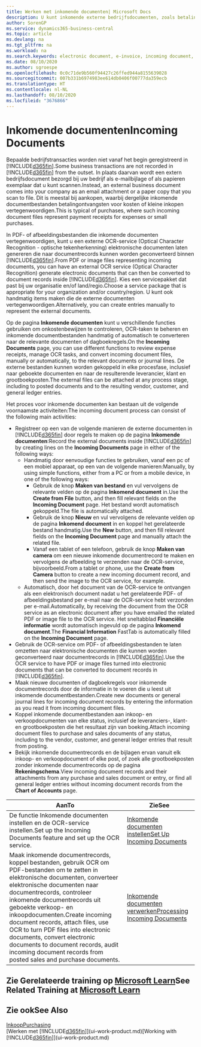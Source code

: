```yaml
---
title: Werken met inkomende documenten| Microsoft Docs
description: U kunt inkomende externe bedrijfsdocumenten, zoals betalingsontvangsten of PDF's beheren, OCR-taken beheren en elektronische bestanden naar documenten en records omzetten.
author: SorenGP
ms.service: dynamics365-business-central
ms.topic: article
ms.devlang: na
ms.tgt_pltfrm: na
ms.workload: na
ms.search.keywords: electronic document, e-invoice, incoming document, OCR, ecommerce, document exchange, import invoice
ms.date: 08/10/2020
ms.author: sgroespe
ms.openlocfilehash: 0c0c71de9b560f94427c26ffed944a8155639028
ms.sourcegitcommit: 007b331b6974983ee614db0406f00777da359ecb
ms.translationtype: HT
ms.contentlocale: nl-NL
ms.lasthandoff: 08/10/2020
ms.locfileid: "3676866"
---
```

# <a name="incoming-documents"></a><span data-ttu-id="9ceeb-103">Inkomende documenten</span><span class="sxs-lookup"><span data-stu-id="9ceeb-103">Incoming Documents</span></span>

<span data-ttu-id="9ceeb-104">Bepaalde bedrijfstransacties worden niet vanaf het begin geregistreerd in [!INCLUDE[d365fin](includes/d365fin_md.md)].</span><span class="sxs-lookup"><span data-stu-id="9ceeb-104">Some business transactions are not recorded in [!INCLUDE[d365fin](includes/d365fin_md.md)] from the outset.</span></span> <span data-ttu-id="9ceeb-105">In plaats daarvan wordt een extern bedrijfsdocument bezorgd bij uw bedrijf als e-mailbijlage of als papieren exemplaar dat u kunt scannen.</span><span class="sxs-lookup"><span data-stu-id="9ceeb-105">Instead, an external business document comes into your company as an email attachment or a paper copy that you scan to file.</span></span> <span data-ttu-id="9ceeb-106">Dit is meestal bij aankopen, waarbij dergelijke inkomende documentbestanden betalingontvangsten voor kosten of kleine inkopen vertegenwoordigen.</span><span class="sxs-lookup"><span data-stu-id="9ceeb-106">This is typical of purchases, where such incoming document files represent payment receipts for expenses or small purchases.</span></span>

<span data-ttu-id="9ceeb-107">In PDF- of afbeeldingsbestanden die inkomende documenten vertegenwoordigen, kunt u een externe OCR-service (Optical Character Recognition - optische tekenherkenning) elektronische documenten laten genereren die naar documentrecords kunnen worden geconverteerd binnen [!INCLUDE[d365fin](includes/d365fin_md.md)].</span><span class="sxs-lookup"><span data-stu-id="9ceeb-107">From PDF or image files representing incoming documents, you can have an external OCR service (Optical Character Recognition) generate electronic documents that can then be converted to document records inside [!INCLUDE[d365fin](includes/d365fin_md.md)].</span></span> <span data-ttu-id="9ceeb-108">Kies een servicepakket dat past bij uw organisatie en/of land/regio.</span><span class="sxs-lookup"><span data-stu-id="9ceeb-108">Choose a service package that is appropriate for your organization and/or country/region.</span></span> <span data-ttu-id="9ceeb-109">U kunt ook handmatig items maken die de externe documenten vertegenwoordigen.</span><span class="sxs-lookup"><span data-stu-id="9ceeb-109">Alternatively, you can create entries manually to represent the external documents.</span></span>  

<span data-ttu-id="9ceeb-110">Op de pagina **Inkomende documenten** kunt u verschillende functies gebruiken om onkostenbewijzen te controleren, OCR-taken te beheren en inkomende documentbestanden handmatig of automatisch te converteren naar de relevante documenten of dagboekregels.</span><span class="sxs-lookup"><span data-stu-id="9ceeb-110">On the **Incoming Documents** page, you can use different functions to review expense receipts, manage OCR tasks, and convert incoming document files, manually or automatically, to the relevant documents or journal lines.</span></span> <span data-ttu-id="9ceeb-111">De externe bestanden kunnen worden gekoppeld in elke procesfase, inclusief naar geboekte documenten en naar de resulterende leverancier, klant en grootboekposten.</span><span class="sxs-lookup"><span data-stu-id="9ceeb-111">The external files can be attached at any process stage, including to posted documents and to the resulting vendor, customer, and general ledger entries.</span></span>

<span data-ttu-id="9ceeb-112">Het proces voor inkomende documenten kan bestaan uit de volgende voornaamste activiteiten:</span><span class="sxs-lookup"><span data-stu-id="9ceeb-112">The incoming document process can consist of the following main activities:</span></span>

* <span data-ttu-id="9ceeb-113">Registreer op een van de volgende manieren de externe documenten in [!INCLUDE[d365fin](includes/d365fin_md.md)] door regels te maken op de pagina **Inkomende documenten**:</span><span class="sxs-lookup"><span data-stu-id="9ceeb-113">Record the external documents inside [!INCLUDE[d365fin](includes/d365fin_md.md)] by creating lines on the **Incoming Documents** page in either of the following ways:</span></span>
  * <span data-ttu-id="9ceeb-114">Handmatig door eenvoudige functies te gebruiken, vanaf een pc of een mobiel apparaat, op een van de volgende manieren:</span><span class="sxs-lookup"><span data-stu-id="9ceeb-114">Manually, by using simple functions, either from a PC or from a mobile device, in one of the following ways:</span></span>
    * <span data-ttu-id="9ceeb-115">Gebruik de knop **Maken van bestand** en vul vervolgens de relevante velden op de pagina **Inkomend document** in.</span><span class="sxs-lookup"><span data-stu-id="9ceeb-115">Use the **Create from File** button, and then fill relevant fields on the **Incoming Document** page.</span></span> <span data-ttu-id="9ceeb-116">Het bestand wordt automatisch gekoppeld.</span><span class="sxs-lookup"><span data-stu-id="9ceeb-116">The file is automatically attached.</span></span>  
    * <span data-ttu-id="9ceeb-117">Gebruik de knop **Nieuw** en vul vervolgens de relevante velden op de pagina **Inkomend document** in en koppel het gerelateerde bestand handmatig.</span><span class="sxs-lookup"><span data-stu-id="9ceeb-117">Use the **New** button, and then fill relevant fields on the **Incoming Document** page and manually attach the related file.</span></span>
    * <span data-ttu-id="9ceeb-118">Vanaf een tablet of een telefoon, gebruik de knop **Maken van camera** om een nieuwe inkomende documentrecord te maken en vervolgens de afbeelding te verzenden naar de OCR-service, bijvoorbeeld.</span><span class="sxs-lookup"><span data-stu-id="9ceeb-118">From a tablet or phone, use the **Create from Camera** button to create a new incoming document record, and then send the image to the OCR service, for example.</span></span>
  * <span data-ttu-id="9ceeb-119">Automatisch, door het document van de OCR-service te ontvangen als een elektronisch document nadat u het gerelateerde PDF- of afbeeldingsbestand per e-mail naar de OCR-service hebt verzonden per e-mail.</span><span class="sxs-lookup"><span data-stu-id="9ceeb-119">Automatically, by receiving the document from the OCR service as an electronic document after you have emailed the related PDF or image file to the OCR service.</span></span> <span data-ttu-id="9ceeb-120">Het sneltabblad **Financiële informatie** wordt automatisch ingevuld op de pagina **Inkomend document**.</span><span class="sxs-lookup"><span data-stu-id="9ceeb-120">The **Financial Information** FastTab is automatically filled on the **Incoming Document** page.</span></span>
* <span data-ttu-id="9ceeb-121">Gebruik de OCR-service om PDF- of afbeeldingsbestanden te laten omzetten naar elektronische documenten die kunnen worden geconverteerd naar documentrecords in [!INCLUDE[d365fin](includes/d365fin_md.md)].</span><span class="sxs-lookup"><span data-stu-id="9ceeb-121">Use the OCR service to have PDF or image files turned into electronic documents that can be converted to document records in [!INCLUDE[d365fin](includes/d365fin_md.md)].</span></span>
* <span data-ttu-id="9ceeb-122">Maak nieuwe documenten of dagboekregels voor inkomende documentrecords door de informatie in te voeren die u leest uit inkomende documentbestanden.</span><span class="sxs-lookup"><span data-stu-id="9ceeb-122">Create new documents or general journal lines for incoming document records by entering the information as you read it from incoming document files.</span></span>
* <span data-ttu-id="9ceeb-123">Koppel inkomende documentbestanden aan inkoop- en verkoopdocumenten van elke status, inclusief de leveranciers-, klant- en grootboekposten die het resultaat zijn van boeking.</span><span class="sxs-lookup"><span data-stu-id="9ceeb-123">Attach incoming document files to purchase and sales documents of any status, including to the vendor, customer, and general ledger entries that result from posting.</span></span>
* <span data-ttu-id="9ceeb-124">Bekijk inkomende documentrecords en de bijlagen ervan vanuit elk inkoop- en verkoopdocument of elke post, of zoek alle grootboekposten zonder inkomende documentrecords op de pagina **Rekeningschema**.</span><span class="sxs-lookup"><span data-stu-id="9ceeb-124">View incoming document records and their attachments from any purchase and sales document or entry, or find all general ledger entries without incoming document records from the **Chart of Accounts** page.</span></span>

| <span data-ttu-id="9ceeb-125">Aan</span><span class="sxs-lookup"><span data-stu-id="9ceeb-125">To</span></span> | <span data-ttu-id="9ceeb-126">Zie</span><span class="sxs-lookup"><span data-stu-id="9ceeb-126">See</span></span> |
| --- | --- |
| <span data-ttu-id="9ceeb-127">De functie Inkomende documenten instellen en de OCR-service instellen.</span><span class="sxs-lookup"><span data-stu-id="9ceeb-127">Set up the Incoming Documents feature and set up the OCR service.</span></span> |[<span data-ttu-id="9ceeb-128">Inkomende documenten instellen</span><span class="sxs-lookup"><span data-stu-id="9ceeb-128">Set Up Incoming Documents</span></span>](across-how-setup-income-documents.md) |
| <span data-ttu-id="9ceeb-129">Maak inkomende documentrecords, koppel bestanden, gebruik OCR om PDF-bestanden om te zetten in elektronische documenten, converteer elektronische documenten naar documentrecords, controleer inkomende documentrecords uit geboekte verkoop- en inkoopdocumenten.</span><span class="sxs-lookup"><span data-stu-id="9ceeb-129">Create incoming document records, attach files, use OCR to turn PDF files into electronic documents, convert electronic documents to document records, audit incoming document records from posted sales and purchase documents.</span></span> |[<span data-ttu-id="9ceeb-130">Inkomende documenten verwerken</span><span class="sxs-lookup"><span data-stu-id="9ceeb-130">Processing Incoming Documents</span></span>](across-process-income-documents.md) |

## <a name="see-related-training-at-microsoft-learn"></a><span data-ttu-id="9ceeb-131">Zie Gerelateerde training op [Microsoft Learn](/learn/modules/incoming-documents-dynamics-365-business-central/index)</span><span class="sxs-lookup"><span data-stu-id="9ceeb-131">See Related Training at [Microsoft Learn](/learn/modules/incoming-documents-dynamics-365-business-central/index)</span></span>

## <a name="see-also"></a><span data-ttu-id="9ceeb-132">Zie ook</span><span class="sxs-lookup"><span data-stu-id="9ceeb-132">See Also</span></span>

[<span data-ttu-id="9ceeb-133">Inkoop</span><span class="sxs-lookup"><span data-stu-id="9ceeb-133">Purchasing</span></span>](purchasing-manage-purchasing.md)  
<span data-ttu-id="9ceeb-134">[Werken met [!INCLUDE[d365fin](includes/d365fin_md.md)]](ui-work-product.md)</span><span class="sxs-lookup"><span data-stu-id="9ceeb-134">[Working with [!INCLUDE[d365fin](includes/d365fin_md.md)]](ui-work-product.md)</span></span>  

